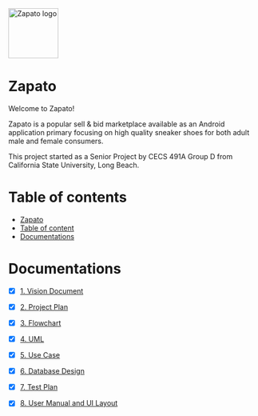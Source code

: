 <img src="https://github.com/AnimeMei/Zapato/blob/master/Logo/zapato_logo.jpg" alt="Zapato logo" height="100" >

Zapato
======

Welcome to Zapato!

Zapato is a popular sell & bid marketplace available as an Android application primary focusing on high quality sneaker shoes for both adult male and female consumers. 

This project started as a Senior Project by CECS 491A Group D from California State University, Long Beach.

Table of contents
=================

  * [Zapato](#zapato)
  * [Table of content](#table-of-contents)
  * [Documentations](#documentations)
 

Documentations
==============

- [x] [1. Vision Document](https://github.com/AnimeMei/Zapato/blob/master/Documentations/1.%20Vision%20Document%20-%20Zapato.pdf)
- [x] [2. Project Plan](https://github.com/AnimeMei/Zapato/blob/master/Documentations/2.%20Project%20Plan%20-%20Zapato.pdf)
- [x] [3. Flowchart](https://github.com/AnimeMei/Zapato/blob/master/Documentations/3.%20Flowchart%20-%20Zapato.pdf)
- [x] [4. UML](https://github.com/AnimeMei/Zapato/blob/master/Documentations/4.%20UML%20-%20Zapato.pdf)
- [x] [5. Use Case](https://github.com/AnimeMei/Zapato/blob/master/Documentations/5.%20Use%20Case%20-%20Zapato.pdf)
- [x] [6. Database Design](https://github.com/AnimeMei/Zapato/blob/master/Documentations/6.%20Database%20Design%20-%20Zapato.pdf)
- [x] [7. Test Plan](https://github.com/AnimeMei/Zapato/blob/master/Documentations/7.%20Test%20Plan%20-%20Zapato.pdf)
- [x] [8. User Manual and UI Layout](https://github.com/AnimeMei/Zapato/blob/master/Documentations/8.%20User%20Manual%20and%20UI%20Layout%20-%20Zapato.pdf)


















<!---
## User Stories

The following **required** functionality is complete:
- [x] Card class
- [x] Gameplay interface
- [x] Match making system
- [x] Roll Dice
- [x] Draw Illuminnati Card
- [x] Actions Menu
- [x] virtually sharing same deck of cards
- [x] data persistence


The following **optional** features are implemented:
- [x] User can create account
- [x] In game chat feature
- [x] Launch screen
- [x] Log out user account


The following **additional** features are implemented:
- [x] In game music
- [x] Customize personal profile
- [x] Loading aniamtion

## Video Walkthrough 

Here's a walkthrough of implemented user stories:

 <img src='https://github.com/AnimeMei/CECS-343-mw-GroupD/blob/master/Video%20Walkthrough/Walkthrough1.gif' title='Video Walkthrough' width='' alt='Video Walkthrough' />

 <img src='https://github.com/AnimeMei/CECS-343-mw-GroupD/blob/master/Video%20Walkthrough/Walkthrough2.gif' title='Video Walkthrough' width='' alt='Video Walkthrough' />

GIF created with [LiceCap](http://www.cockos.com/licecap/). 

## Notes

Describe any challenges encountered while building the app.
- Poor team communication. 
- Lack of knowledge to install Firebase Server Java SDk
- Unfamiliar with graphics and animation creation in Java

## Rulebook
[Illuminati game rule](http://www.sjgames.com/illuminati/img/illuminati_rules.pdf)

## Team Contribution Effort Chart

|  Document |  Zhipeng Mei | Patrapee Pongtana   | Darrian Bezayiff  |   |
|---|---|---|---|---|
|  Vision Doc   |  33% | 33% | 33% |   |
|  Project Plan |  33% | 33% | 33% |   |
|  FlowChart    | 100% | x   | x   |   |
|  UML          | x    |100% | x   |   |
|  Use Case     | x    |100% | x   |   |
|  Test Case    | x    |100% | x   |   |
|  User Manual  | 100% | x   | x   |   |
|  Coding Part  | 90%  |10%  | x   |   |

[//]: <> (|  Coding Part  | 90%  |10%  | x   |   |)

## Tools

- Eclipse Neon.3 (4.6.3)
- Scene Builder - Gluon 8.2.0
- Firebase 


## License

    Copyright [2017] [Team Deluxe]

    Licensed under the Apache License, Version 2.0 (the "License");
    you may not use this file except in compliance with the License.
    You may obtain a copy of the License at

        http://www.apache.org/licenses/LICENSE-2.0

    Unless required by applicable law or agreed to in writing, software
    distributed under the License is distributed on an "AS IS" BASIS,
    WITHOUT WARRANTIES OR CONDITIONS OF ANY KIND, either express or implied.
    See the License for the specific language governing permissions and
    limitations under the License.
    -->
